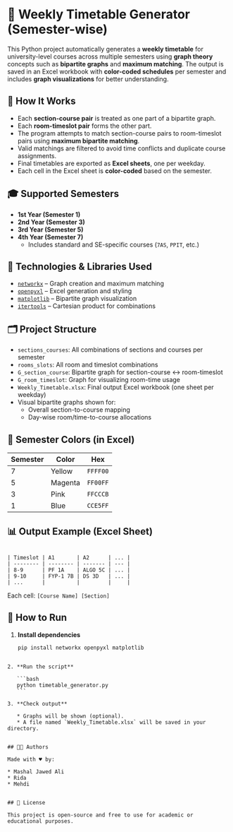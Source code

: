 # 📅 Weekly Timetable Generator (Semester-wise)

This Python project automatically generates a **weekly timetable** for university-level courses across multiple semesters using **graph theory** concepts such as **bipartite graphs** and **maximum matching**. The output is saved in an Excel workbook with **color-coded schedules** per semester and includes **graph visualizations** for better understanding.


## 🧠 How It Works

- Each **section-course pair** is treated as one part of a bipartite graph.
- Each **room-timeslot pair** forms the other part.
- The program attempts to match section-course pairs to room-timeslot pairs using **maximum bipartite matching**.
- Valid matchings are filtered to avoid time conflicts and duplicate course assignments.
- Final timetables are exported as **Excel sheets**, one per weekday.
- Each cell in the Excel sheet is **color-coded** based on the semester.


## 🎓 Supported Semesters

- **1st Year (Semester 1)**
- **2nd Year (Semester 3)**
- **3rd Year (Semester 5)**
- **4th Year (Semester 7)**  
  - Includes standard and SE-specific courses (`7AS`, `PPIT`, etc.)


## 🧩 Technologies & Libraries Used

- [`networkx`](https://networkx.org/) – Graph creation and maximum matching
- [`openpyxl`](https://openpyxl.readthedocs.io/) – Excel generation and styling
- [`matplotlib`](https://matplotlib.org/) – Bipartite graph visualization
- [`itertools`](https://docs.python.org/3/library/itertools.html) – Cartesian product for combinations


## 🗂️ Project Structure

- `sections_courses`: All combinations of sections and courses per semester
- `rooms_slots`: All room and timeslot combinations
- `G_section_course`: Bipartite graph for section-course ↔ room-timeslot
- `G_room_timeslot`: Graph for visualizing room-time usage
- `Weekly_Timetable.xlsx`: Final output Excel workbook (one sheet per weekday)
- Visual bipartite graphs shown for:
  - Overall section-to-course mapping
  - Day-wise room/time-to-course allocations


## 🎨 Semester Colors (in Excel)

| Semester | Color     | Hex     |
|----------|-----------|---------|
| 7        | Yellow    | `FFFF00`|
| 5        | Magenta   | `FF00FF`|
| 3        | Pink      | `FFCCCB`|
| 1        | Blue      | `CCE5FF`|


## 📊 Output Example (Excel Sheet)

```

| Timeslot | A1       | A2      | ... |
| -------- | -------- | ------- | --- |
| 8-9      | PF 1A    | ALGO 5C | ... |
| 9-10     | FYP-1 7B | DS 3D   | ... |
| ...      |          |         |     |

````

Each cell: `[Course Name] [Section]`


## 🧪 How to Run

1. **Install dependencies**
   ```bash
   pip install networkx openpyxl matplotlib
````

2. **Run the script**

   ```bash
   python timetable_generator.py
   ```

3. **Check output**

   * Graphs will be shown (optional).
   * A file named `Weekly_Timetable.xlsx` will be saved in your directory.


## 👩‍💻 Authors

Made with ♥ by:

* Mashal Jawed Ali
* Rida
* Mehdi


## 📜 License

This project is open-source and free to use for academic or educational purposes.
